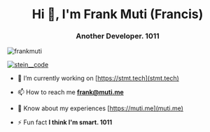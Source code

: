 <h1 align="center">Hi 👋, I'm Frank Muti (Francis)</h1>
<h3 align="center">Another Developer. 1011</h3>

<p align="left"> <img src="https://komarev.com/ghpvc/?username=frankmuti&label=Profile%20views&color=0e75b6&style=flat" alt="frankmuti" /> </p>

<p align="left"> <a href="https://twitter.com/stein__code" target="blank"><img src="https://img.shields.io/twitter/follow/stein__code?logo=twitter&style=for-the-badge" alt="stein__code" /></a> </p>

- 🔭 I’m currently working on [https://stmt.tech](stmt.tech)

- 📫 How to reach me **frank@muti.me**

- 📄 Know about my experiences [https://muti.me](muti.me)

- ⚡ Fun fact **I think I'm smart. 1011**

